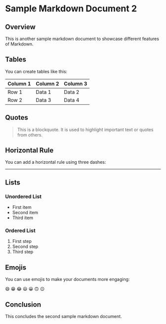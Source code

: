 # Sample Markdown Document 2

## Overview
This is another sample markdown document to showcase different features of Markdown.

## Tables
You can create tables like this:

| Column 1 | Column 2 | Column 3 |
|----------|----------|----------|
| Row 1    | Data 1   | Data 2   |
| Row 2    | Data 3   | Data 4   |

## Quotes
> This is a blockquote. It is used to highlight important text or quotes from others.

## Horizontal Rule
You can add a horizontal rule using three dashes:

---

## Lists
### Unordered List
- First item
- Second item
- Third item

### Ordered List
1. First step
2. Second step
3. Third step

## Emojis
You can use emojis to make your documents more engaging:

😄 😁 😂 😃 😀 🙃 😉

## Conclusion
This concludes the second sample markdown document.




